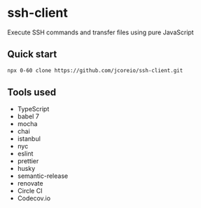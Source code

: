 # ssh-client

Execute SSH commands and transfer files using pure JavaScript

## Quick start

```sh
npx 0-60 clone https://github.com/jcoreio/ssh-client.git
```

## Tools used

- TypeScript
- babel 7
- mocha
- chai
- istanbul
- nyc
- eslint
- prettier
- husky
- semantic-release
- renovate
- Circle CI
- Codecov.io
